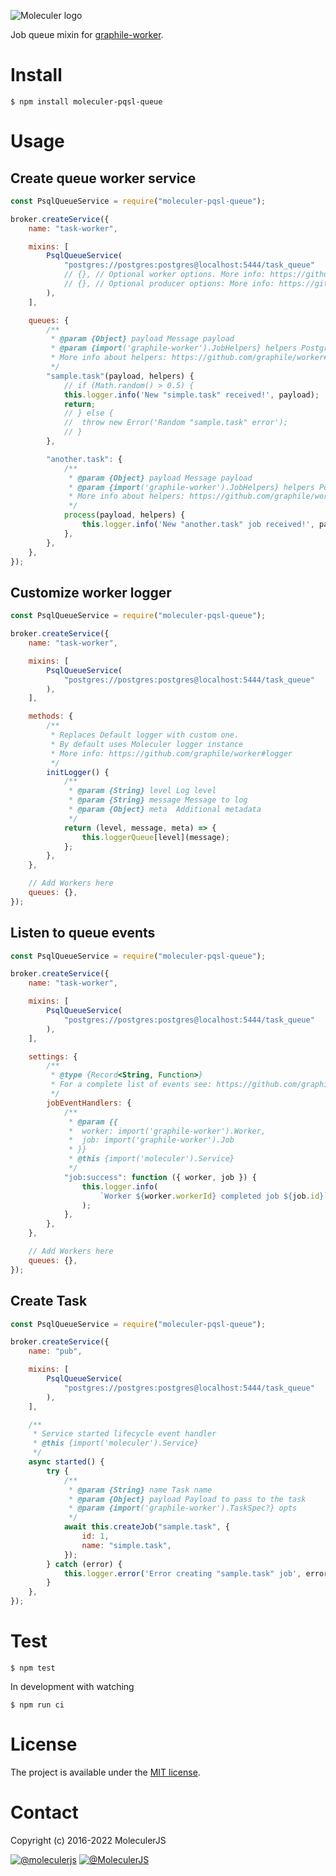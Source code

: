 ![Moleculer logo](http://moleculer.services/images/banner.png)

Job queue mixin for [graphile-worker](https://github.com/graphile/worker).

# Install

```
$ npm install moleculer-pqsl-queue
```

# Usage

## Create queue worker service

```js
const PsqlQueueService = require("moleculer-pqsl-queue");

broker.createService({
    name: "task-worker",

    mixins: [
        PsqlQueueService(
            "postgres://postgres:postgres@localhost:5444/task_queue"
            // {}, // Optional worker options. More info: https://github.com/graphile/worker#runneroptions
            // {}, // Optional producer options: More info: https://github.com/graphile/worker#workerutilsoptions
        ),
    ],

    queues: {
        /**
         * @param {Object} payload Message payload
         * @param {import('graphile-worker').JobHelpers} helpers Postgres helpers
         * More info about helpers: https://github.com/graphile/worker#creating-task-executors
         */
        "sample.task"(payload, helpers) {
            // if (Math.random() > 0.5) {
            this.logger.info('New "simple.task" received!', payload);
            return;
            // } else {
            //	throw new Error('Random "sample.task" error');
            // }
        },

        "another.task": {
            /**
             * @param {Object} payload Message payload
             * @param {import('graphile-worker').JobHelpers} helpers Postgres helpers
             * More info about helpers: https://github.com/graphile/worker#creating-task-executors
             */
            process(payload, helpers) {
                this.logger.info('New "another.task" job received!', payload);
            },
        },
    },
});
```

## Customize worker logger

```js
const PsqlQueueService = require("moleculer-pqsl-queue");

broker.createService({
    name: "task-worker",

    mixins: [
        PsqlQueueService(
            "postgres://postgres:postgres@localhost:5444/task_queue"
        ),
    ],

    methods: {
        /**
         * Replaces Default logger with custom one.
         * By default uses Moleculer logger instance
         * More info: https://github.com/graphile/worker#logger
         */
        initLogger() {
            /**
             * @param {String} level Log level
             * @param {String} message Message to log
             * @param {Object} meta  Additional metadata
             */
            return (level, message, meta) => {
                this.loggerQueue[level](message);
            };
        },
    },

    // Add Workers here
    queues: {},
});
```

## Listen to queue events

```js
const PsqlQueueService = require("moleculer-pqsl-queue");

broker.createService({
    name: "task-worker",

    mixins: [
        PsqlQueueService(
            "postgres://postgres:postgres@localhost:5444/task_queue"
        ),
    ],

    settings: {
        /**
         * @type {Record<String, Function>}
         * For a complete list of events see: https://github.com/graphile/worker#workerevents
         */
        jobEventHandlers: {
            /**
             * @param {{
             *  worker: import('graphile-worker').Worker,
             *  job: import('graphile-worker').Job
             * }}
             * @this {import('moleculer').Service}
             */
            "job:success": function ({ worker, job }) {
                this.logger.info(
                    `Worker ${worker.workerId} completed job ${job.id}`
                );
            },
        },
    },

    // Add Workers here
    queues: {},
});
```

## Create Task

```js
const PsqlQueueService = require("moleculer-pqsl-queue");

broker.createService({
    name: "pub",

    mixins: [
        PsqlQueueService(
            "postgres://postgres:postgres@localhost:5444/task_queue"
        ),
    ],

    /**
     * Service started lifecycle event handler
     * @this {import('moleculer').Service}
     */
    async started() {
        try {
            /**
             * @param {String} name Task name
             * @param {Object} payload Payload to pass to the task
             * @param {import('graphile-worker').TaskSpec?} opts
             */
            await this.createJob("sample.task", {
                id: 1,
                name: "simple.task",
            });
        } catch (error) {
            this.logger.error('Error creating "sample.task" job', error);
        }
    },
});
```

# Test

```
$ npm test
```

In development with watching

```
$ npm run ci
```

# License

The project is available under the [MIT license](https://tldrlegal.com/license/mit-license).

# Contact

Copyright (c) 2016-2022 MoleculerJS

[![@moleculerjs](https://img.shields.io/badge/github-moleculerjs-green.svg)](https://github.com/moleculerjs) [![@MoleculerJS](https://img.shields.io/badge/twitter-MoleculerJS-blue.svg)](https://twitter.com/MoleculerJS)
